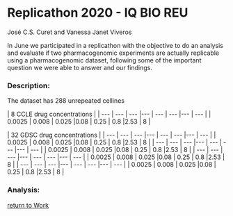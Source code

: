 Replicathon 2020 - IQ BIO REU
================
José C.S. Curet and Vanessa Janet Viveros

In June we participated in a replicathon with the objective to do an analysis and evaluate if two pharmacogenomic experiments are actually replicable using a pharmacogenomic dataset, following some of the important question we were able to answer and our findings.


### Description:

The dataset has 288 unrepeated cellines

| 8 CCLE drug concentrations |
| --- | --- | --- |--- | --- | --- |--- | --- |
| 0.0025 | 0.008 | 0.025 |0.08 | 0.25 | 0.8 |2.53 | 8 |

| 32 GDSC drug concentrations |
| --- | --- | --- |--- | --- | --- |--- | --- |
| 0.0025 | 0.008 | 0.025 |0.08 | 0.25 | 0.8 |2.53 | 8 |
| --- | --- | --- |--- | --- | --- |--- | --- |
| 0.0025 | 0.008 | 0.025 |0.08 | 0.25 | 0.8 |2.53 | 8 |
| --- | --- | --- |--- | --- | --- |--- | --- |
| 0.0025 | 0.008 | 0.025 |0.08 | 0.25 | 0.8 |2.53 | 8 |
| --- | --- | --- |--- | --- | --- |--- | --- |
| 0.0025 | 0.008 | 0.025 |0.08 | 0.25 | 0.8 |2.53 | 8 |



### Analysis:


















[return to Work](./)